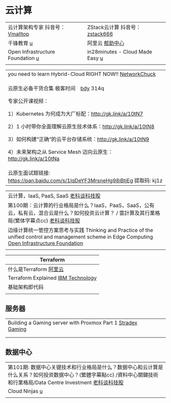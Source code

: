 # 云计算

|                                                                                                                                                                                                                                                                                                                                        |                                                                                                                                                                                                                                                                                                                                                                 |
| -------------------------------------------------------------------------------------------------------------------------------------------------------------------------------------------------------------------------------------------------------------------------------------------------------------------------------------- | --------------------------------------------------------------------------------------------------------------------------------------------------------------------------------------------------------------------------------------------------------------------------------------------------------------------------------------------------------------- |
| 云计算架构专家 抖音号： [Vmalltop](https://www.douyin.com/user/MS4wLjABAAAAZxDgKKv\_vj9dwgF\_\_7xCmbfj8OV9VeI76l-\_wiAwcFM?author\_id=106787107483\&enter\_from=video\_detail\&enter\_method=video\_title\&from\_gid=7007756535740878116\&group\_id=7007756535740878116\&log\_pb=%7B%22impr\_id%22%3A%22202110090725440101510790234F04BC90%22%7D) | ZStack云计算 抖音号： [zstack666](https://www.douyin.com/user/MS4wLjABAAAARNabUczifh-3U6-qwwcZ6uc29L1Zv-FOemUiXrFQwTJk56XHRCqOG\_BQLG7ZQqxO?author\_id=1116706805130055\&enter\_from=video\_detail\&enter\_method=video\_title\&from\_gid=7002896729465048331\&group\_id=7002896729465048331\&log\_pb=%7B%22impr\_id%22%3A%222021100907264001021206515425129C41%22%7D) |
| 千锋教育 [u](https://www.youtube.com/channel/UCtlYTdQCuSRP7W5r2aOMvQw)                                                                                                                                                                                                                                                                     | 阿里云 [帮助中心](https://help.aliyun.com/)                                                                                                                                                                                                                                                                                                                            |
| Open Infrastructure Foundation [u](https://www.youtube.com/c/OpenStackFoundation/playlists)                                                                                                                                                                                                                                            | in28minutes - Cloud Made Easy [u](https://www.youtube.com/user/rithustutorials/playlists)                                                                                                                                                                                                                                                                       |
|                                                                                                                                                                                                                                                                                                                                        |                                                                                                                                                                                                                                                                                                                                                                 |

|                                                                                                                                                                                                                                                                                                                              |
| ---------------------------------------------------------------------------------------------------------------------------------------------------------------------------------------------------------------------------------------------------------------------------------------------------------------------------- |
| you need to learn Hybrid-Cloud RIGHT NOW!! [NetworkChuck](https://www.youtube.com/watch?v=37tyxaQbtN4)                                                                                                                                                                                                                       |
| <p>云原生必备干货合集 极客时间　<a href="https://pan.baidu.com/s/1XnaxX9mTssqV70R8UP9v7Q">bdy</a> 314q</p><p>专家公开课视频： </p><p>1）Kubernetes 为何成为大厂标配：http://gk.link/a/10tN7 </p><p>2）1 小时带你全面理解云原生技术体系：http://gk.link/a/10tN8 </p><p>3）如何构建“正确”的云平台存储系统：http://gk.link/a/10tN9 </p><p>4）未来架构之从 Service Mesh 迈向云原生：http://gk.link/a/10tNa</p> |
| 云原生面试题链接: https://pan.baidu.com/s/1lqDeYF3MrsneHg98iBtjEg 提取码: kj1z                                                                                                                                                                                                                                                          |

|                                                                                                                                                                                    |
| ---------------------------------------------------------------------------------------------------------------------------------------------------------------------------------- |
| 云计算，IaaS, PaaS, SaaS [老科谈科技股](https://www.youtube.com/playlist?list=PL1G1h\_uas-LGGQJ5Tilu867zv2RB\_oh1-)                                                                          |
| 第100期：云计算的行业格局是什么？IaaS，PaaS，SaaS，公有云，私有云，混合云是什么？如何投资云计算？ / 雲計算及其行業格局(繁体字幕点cc) [老科谈科技股](https://www.youtube.com/watch?v=WvSbNE-d5yw)                                                |
| 边缘计算统一管控方案思考与实践 Thinking and Practice of the unified control and management scheme in Edge Computing [Open Infrastructure Foundation](https://www.youtube.com/watch?v=piLK9o6vKJU) |
|                                                                                                                                                                                    |

| Terraform                                                                         |
| --------------------------------------------------------------------------------- |
| 什么是Terraform [阿里云](https://help.aliyun.com/document\_detail/95820.html)           |
| Terraform Explained [IBM Technology](https://www.youtube.com/watch?v=HmxkYNv1ksg) |
| 基础架构即代码                                                                           |
|                                                                                   |

## 服务器

|                                                                                                            |   |   |
| ---------------------------------------------------------------------------------------------------------- | - | - |
| Building a Gaming server with Proxmox Part 1 [Stradex Gaming](https://www.youtube.com/watch?v=kP7MKrd8Tqg) |   |   |
|                                                                                                            |   |   |
|                                                                                                            |   |   |

## 数据中心

|                                                                                                                                                      |
| ---------------------------------------------------------------------------------------------------------------------------------------------------- |
| 第101期: 数据中心关键技术和行业格局是什么？数据中心和云计算是什么关系？如何投资数据中心？(繁體字幕點cc) /資料中心關鍵技術和行業格局/Data Centre Investment [老科谈科技股](https://www.youtube.com/watch?v=q-jA0v1fl7M) |
| Cloud Ninjas [u](https://www.youtube.com/channel/UCWrZIsFG0pwuuS7IE13LQNQ/playlists)                                                                 |
|                                                                                                                                                      |
